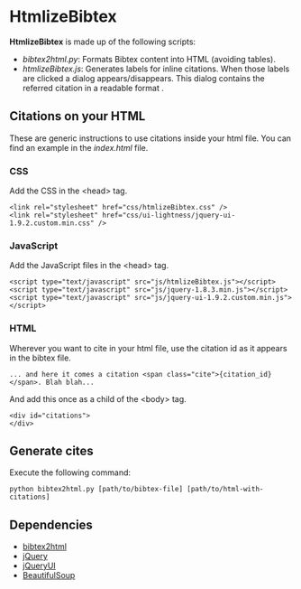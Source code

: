 HtmlizeBibtex
=============

**HtmlizeBibtex** is made up of the following scripts:

 * *bibtex2html.py*: Formats Bibtex content into HTML (avoiding tables).
 * *htmlizeBibtex.js*: Generates labels for inline citations. When those labels are clicked a dialog appears/disappears. This dialog contains the referred citation in a readable format .


## Citations on your HTML

These are generic instructions to use citations inside your html file. You can find an example in the *index.html* file.

### CSS
Add the CSS in the &lt;head&gt; tag.

    <link rel="stylesheet" href="css/htmlizeBibtex.css" />
    <link rel="stylesheet" href="css/ui-lightness/jquery-ui-1.9.2.custom.min.css" />

### JavaScript
Add the JavaScript files in the &lt;head&gt; tag.

    <script type="text/javascript" src="js/htmlizeBibtex.js"></script>
    <script type="text/javascript" src="js/jquery-1.8.3.min.js"></script>
    <script type="text/javascript" src="js/jquery-ui-1.9.2.custom.min.js"></script>
  
### HTML
Wherever you want to cite in your html file, use the citation id as it appears in the bibtex file.

    ... and here it comes a citation <span class="cite">{citation_id}</span>. Blah blah...

And add this once as a child of the &lt;body&gt; tag.

    <div id="citations">
    </div>


## Generate cites
Execute the following command:

    python bibtex2html.py [path/to/bibtex-file] [path/to/html-with-citations]


## Dependencies

 * [bibtex2html](http://www.lri.fr/~filliatr/bibtex2html/)
 * [jQuery](http://jquery.com/)
 * [jQueryUI](http://jqueryui.com/)
 * [BeautifulSoup](http://www.crummy.com/software/BeautifulSoup/)